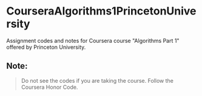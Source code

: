 # CourseraAlgorithms1PrincetonUniversity
Assignment codes and notes for Coursera course "Algorithms Part 1" offered by Princeton University.

## Note:
> Do not see the codes if you are taking the course. Follow the Coursera Honor Code.
